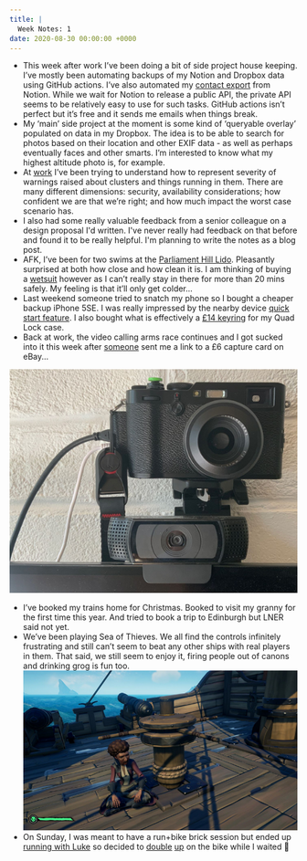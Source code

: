```yaml
---
title: |
  Week Notes: 1
date: 2020-08-30 00:00:00 +0000
---
```


- This week after work I’ve been doing a bit of side project house keeping. I’ve mostly been automating backups of my Notion and Dropbox data using GitHub actions. I’ve also automated my [contact export](https://charlieegan3.com/posts/2020-06-06-notion-contacts-list/) from Notion. While we wait for Notion to release a public API, the private API seems to be relatively easy to use for such tasks. GitHub actions isn’t perfect but it’s free and it sends me emails when things break.
- My ‘main’ side project at the moment is some kind of ‘queryable overlay’ populated on data in my Dropbox. The idea is to be able to search for photos based on their location and other EXIF data - as well as perhaps eventually faces and other smarts. I’m interested to know what my highest altitude photo is, for example.
- At [work](https://preflight.jetstack.io/) I’ve been trying to understand how to represent severity of warnings raised about clusters and things running in them. There are many different dimensions: security, availability considerations; how confident we are that we’re right; and how much impact the worst case scenario has.
- I also had some really valuable feedback from a senior colleague on a design proposal I'd written. I've never really had feedback on that before and found it to be really helpful. I'm planning to write the notes as a blog post.
- AFK, I’ve been for two swims at the [Parliament Hill Lido](http://parliamenthilllido.org/). Pleasantly surprised at both how close and how clean it is. I am thinking of buying a [wetsuit](https://uk.roka.com/collections/mens-wetsuits/products/mens-maverick-comp-ii-wetsuit?variant=13603914743919) however as I can’t really stay in there for more than 20 mins safely. My feeling is that it’ll only get colder...
- Last weekend someone tried to snatch my phone so I bought a cheaper backup iPhone 5SE. I was really impressed by the nearby device [quick start feature](https://support.apple.com/en-gb/HT210216). I also bought what is effectively a [£14 keyring](https://www.quadlockcase.co.uk/collections/accessories/products/phone-ring-stand?variant=31349703573619) for my Quad Lock case.
- Back at work, the video calling arms race continues and I got sucked into it this week after [someone](https://twitter.com/_jsfuentes?s=21) sent me a link to a £6 capture card on eBay...

![Screenshot_from_2020-08-31_18-11-35.png](Screenshot_from_2020-08-31_18-11-35.png)

- I’ve booked my trains home for Christmas. Booked to visit my granny for the first time this year. And tried to book a trip to Edinburgh but LNER said not yet.
- We’ve been playing Sea of Thieves. We all find the controls infinitely frustrating and still can’t seem to beat any other ships with real players in them. That said, we still seem to enjoy it, firing people out of canons and drinking grog is fun too.
    ![Screenshot_from_2020-08-31_18-12-11.png](Screenshot_from_2020-08-31_18-12-11.png)
- On Sunday, I was meant to have a run+bike brick session but ended up [running with Luke](https://www.strava.com/activities/3987602822) so decided to [double](https://www.strava.com/activities/3985526181) [up](https://www.strava.com/activities/3985795212) on the bike while I waited 🥵
